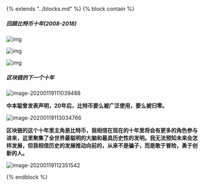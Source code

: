 {% extends "../blocks.md" %} {% block contain %}


##### 回顾比特币十年(2008-2018)





![img](../assets/images/tenyearsback.png)

![img](../assets/images/tenyearsback2.png)

![img](../assets/images/tenyearsback3.png)



##### 区块链的下一个十年 



![image-20200119111039488](../assets/images/image-20200119111039488.png)



**中本聪曾发表声明，20年后，比特币要么被广泛使用，要么被归零。**



![image-20200119113034766](../assets/images/image-20200119113034766.png)





**区块链的这个十年里主角是比特币，我相信在现在的十年里将会有更多的角色参与进来，这里聚集了全世界最聪明的大脑和最具历史性的发明。我无法预知未来会怎样发展，但我相信历史的发展推动向前的，从来不是骗子，而是敢于冒险，勇于创新的人。**



![image-20200119112351542](../assets/images/image-20200119112351542.png)




{% endblock %}